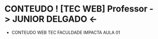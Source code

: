 # CONTEUDO ! [TEC WEB] Professor  -> JUNIOR DELGADO <- 

- CONTEUDO WEB TEC FACULDADE IMPACTA  AULA 01

